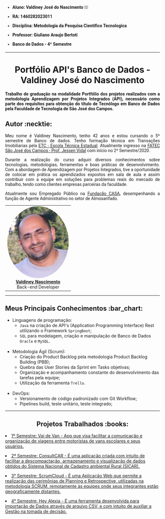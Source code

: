 <html>
<body>

 <h4 style="font-family:roboto;">
  
 - Aluno: Valdiney José do Nascimento :man_student:
 - RA: 1460282023011

 - Disciplina: Metodologia da Pesquisa Cientifico Tecnologica
 - Professor: Giuliano Araujo Bertoti
 - Banco de Dados - 4º Semestre

 </h4>
  
  --- 
  
 <h1 align="center"> Portfólio API's Banco de Dados - Valdiney José do Nascimento</h1>  
  <h4 align="justify" style="font-family:roboto;"> Trabalho de graduação na modalidade Portfólio dos projetos realizados com a metodologia Aprendizagem por Projetos Integrados (API), necessário como parte dos requisitos para obtenção do título de Tecnólogo em Banco de Dados pela Faculdade de Tecnologia de São José dos Campos.</h4>
  
  <h2> Autor :necktie: </h2>
  
  <p align="justify" style="font-family:roboto;"> Meu nome é Valdiney Nascimento, tenho 42 anos e estou cursando o 5º semestre de Banco de dados. Tenho formação técnica em Transações Imobiliarias pela <a href="https://www.vestibulinhoetec.com.br/home/">ETC - Escola Técnica Estadual</a>. Atualmente ingresso na <a href="https://fatecsjc-prd.azurewebsites.net/">FATEC São José dos Campos - Prof. Jessen Vidal</a> com início no 2º Semestre/2020.</p>
  <p align="justify" style="font-family:roboto;"> Durante a realização do curso adquiri diversos conhecimentos sobre tecnologias, metodologias, ferramentas e boas práticas de desenvolvimento. Com a abordagem de Aprendizagem por Projetos Integrados, tive a oportunidade de colocar em prática os aprendizados expostos em sala de aula e assim contribuir com a equipe em soluções para problemas reais do mercado de trabalho, tendo como clientes empresas parceiras da faculdade. </p>
  <p align="justify" style="font-family:roboto;"> Atualmente sou Empregado Público na <a href="https://fundacaocasa.sp.gov.br/">Fundação CASA</a>, desempenhando a função de Agente Administrativo no setor de Almoxarifado.</p>
  
  <table align="center">
   <tr>
    <td align="center"><a href="https://www.linkedin.com/in/valdiney-jos%C3%A9-do-nascimento-68a136214/"><img style="border-radius: 50%;" src="https://github.com/Valdineynascimento/Portfolio/blob/main/images/ValdineyNascimento.jpeg" width="200px;" alt=""/><br/><b>Valdiney Nascimento</b></a>
      <br/>
      Back-end Developer
     </td>
   </tr>
  </table>
  
---

<h2> Meus Principais Conhecimentos :bar_chart:</h2>
<ul>
  <li>Linguagens de programação:
  <ul>
    <li><code>Java</code> na criação de API's (Application Programming Interface) Rest utilizando o Framework <code>SpringBoot</code>;</li>    
    <li><code>SQL</code> para modelagem, criação e manipulação de Banco de Dados <code>Oracle</code> e <code>MySQL</code>.</li>
    </ul></li>
  <br>
  <li> Metodologia Ágil (Scrum):
  <ul> 
    <li>Criação do Product Backlog pela metodologia Product Backlog Building (PBB);</li>
    <li>Quebra das User Stories da Sprint em Tasks objetivas;</li>
    <li>Organização e acompanhamento constante do desenvolvimento das tarefas pela equipe;</li>
    <li>Utilização da ferramenta <code>Trello</code>.</li> 
    </ul></li>
  <br>
  <li> DevOps:
  <ul> 
    <li>Versionamento de código padronizado com Git Workflow;</li>
    <li>Pipelines build, teste unitário, teste integrado;</li>
    </ul></li>
  </ul>

---

 <h2 align="center"> Projetos Trabalhados :books:</h2>
 
   <p align="justify" style="font-family:roboto;"><li><a href="https://github.com/Valdineynascimento/Portfolio/blob/main/API_1.md"> 1º Semestre: Vai de Van - App que visa facilitar a comunicação e organização de viagens entre motoristas de vans escolares e seus usuários.</a></li></p>
   <p align="justify" style="font-family:roboto;"><li><a href="https://github.com/Valdineynascimento/Portfolio/blob/main/API_2.md"> 2º Semestre: ConsultCAR - É uma aplicação criada com intuito de facilitar a descompactação, armazenamento e visualização de dados obtidos do Sistema Nacional de Cadastro ambiental Rural (SICAR).</a></li></p>
   <p align="justify" style="font-family:roboto;"><li><a href="https://github.com/Valdineynascimento/Portfolio/blob/main/API_3.md"> 3° Semestre: ScrumCloud - É uma Aplicação Web que permite a realização das cerimônias de Planning e Retrospective, utilizadas na metodologia SCRUM, remotamente às equipes onde seus integrantes estão geograficamente distantes.</a></li></p>
   <p align="justify" style="font-family:roboto;"><li><a href="https://github.com/Valdineynascimento/Portfolio/blob/main.md"> 4° Semestre: Hey Alexia - É uma ferramenta desenvolvida para importação de Dados através de arquivo CSV, e com intuito de auxiliar a Gestão na tomada de decisão.</a></li></p>
   

</body>
</html>
